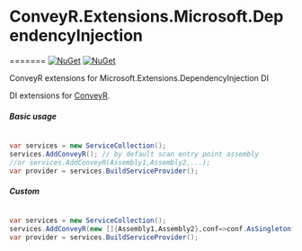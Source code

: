 # ConveyR.Extensions.Microsoft.DependencyInjection
=======
[![NuGet](https://img.shields.io/nuget/dt/ConveyR.Extensions.Microsoft.DependencyInjection.svg)](https://www.nuget.org/packages/ConveyR.Extensions.Microsoft.DependencyInjection/) 
[![NuGet](https://img.shields.io/nuget/vpre/ConveyR.Extensions.Microsoft.DependencyInjection.svg)](https://www.nuget.org/packages/ConveyR.Extensions.Microsoft.DependencyInjection/)

ConveyR extensions for Microsoft.Extensions.DependencyInjection DI

DI extensions for [ConveyR](https://github.com/megafetis/ConveyR).

##### Basic usage

```cs 

var services = new ServiceCollection();
services.AddConveyR(); // by default scan entry point assembly
//or services.AddConveyR(Assembly1,Assembly2,...);
var provider = services.BuildServiceProvider();

```
##### Custom
```cs

var services = new ServiceCollection();
services.AddConveyR(new []{Assembly1,Assembly2},conf=>conf.AsSingleton().Unsing<CustomConveyor>());
var provider = services.BuildServiceProvider();

```